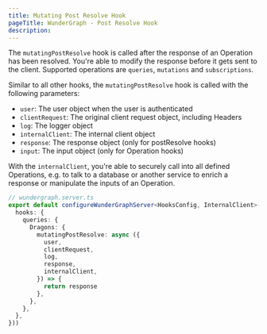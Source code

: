 ```yaml
---
title: Mutating Post Resolve Hook
pageTitle: WunderGraph - Post Resolve Hook
description:
---
```


The `mutatingPostResolve` hook is called after the response of an Operation has been resolved.
You're able to modify the response before it gets sent to the client.
Supported operations are `queries`, `mutations` and `subscriptions`.

Similar to all other hooks,
the `mutatingPostResolve` hook is called with the following parameters:

- `user`: The user object when the user is authenticated
- `clientRequest`: The original client request object, including Headers
- `log`: The logger object
- `internalClient`: The internal client object
- `response`: The response object (only for postResolve hooks)
- `input`: The input object (only for Operation hooks)

With the `internalClient`,
you're able to securely call into all defined Operations,
e.g. to talk to a database or another service to enrich a response or manipulate the inputs of an Operation.

```typescript
// wundergraph.server.ts
export default configureWunderGraphServer<HooksConfig, InternalClient>(() => ({
  hooks: {
    queries: {
      Dragons: {
        mutatingPostResolve: async ({
          user,
          clientRequest,
          log,
          response,
          internalClient,
        }) => {
          return response
        },
      },
    },
  },
}))
```
